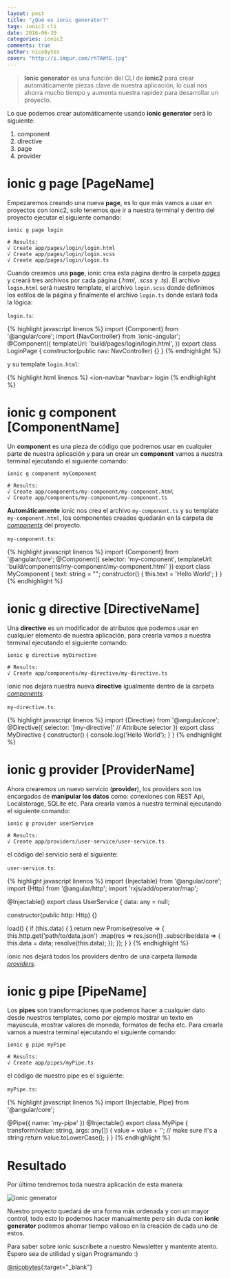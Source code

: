 ```yaml
---
layout: post
title: "¿Qué es ionic generator?"
tags: ionic2 cli
date: 2016-06-20
categories: ionic2
comments: true
author: nicobytes
cover: "http://i.imgur.com/rhTAWtE.jpg"
---
```


> **Ionic generator** es una función del CLI de **ionic2** para crear automáticamente piezas clave de nuestra aplicación, lo cual nos ahorra mucho tiempo y aumenta nuestra rapidez para desarrollar un proyecto.

Lo que podemos crear automáticamente usando **ionic generator** será lo siguiente:

1. component
1. directive
1. page
1. provider

# ionic g page [PageName]

Empezaremos creando una nueva **page**, es lo que más vamos a usar en proyectos con ionic2, solo tenemos que ir a nuestra terminal y dentro del proyecto ejecutar el siguiente comando:

```
ionic g page login

# Results:
√ Create app/pages/login/login.html
√ Create app/pages/login/login.scss
√ Create app/pages/login/login.ts
```

Cuando creamos una **page**, ionic crea esta página dentro la carpeta *<u>pages</u>* y creará tres archivos por cada página (*.html*, *.scss* y *.ts*). 
El archivo `login.html` será nuestro template, el archivo `login.scss` donde definimos los estilos de la página y finalmente el archivo `login.ts` donde estará toda la lógica:

`login.ts`:

{% highlight javascript linenos %}
import {Component} from '@angular/core';
import {NavController} from 'ionic-angular';
@Component({
  templateUrl: 'build/pages/login/login.html',
})
export class LoginPage {
  constructor(public nav: NavController) {}
}
{% endhighlight %}

y su template `login.html`: 

{% highlight html linenos %}
<ion-navbar *navbar>
  <ion-title>login</ion-title>
</ion-navbar>
<ion-content padding class="login">
</ion-content>
{% endhighlight %}

# ionic g component [ComponentName]

Un **component** es una pieza de código que podremos usar en cualquier parte de nuestra aplicación y para un crear un **component** vamos a nuestra terminal ejecutando el siguiente comando:

```
ionic g component myComponent

# Results:
√ Create app/components/my-component/my-component.html
√ Create app/components/my-component/my-component.ts
```

**Automáticamente** ionic nos crea el archivo `my-component.ts` y su template `my-component.html`, los componentes creados quedarán en la carpeta de *<u>components</u>* del proyecto. 

`my-component.ts`:

{% highlight javascript linenos %}
import {Component} from '@angular/core';
@Component({
  selector: 'my-component',
  templateUrl: 'build/components/my-component/my-component.html'
})
export class MyComponent {
  text: string = "";
  constructor() {
    this.text = 'Hello World';
  }
}
{% endhighlight %}

# ionic g directive [DirectiveName]

Una **directive** es un modificador de atributos que podemos usar en cualquier elemento de nuestra aplicación, para crearla vamos a nuestra terminal ejecutando el siguiente comando:

```
ionic g directive myDirective

# Results:
√ Create app/components/my-directive/my-directive.ts
```

ionic nos dejara nuestra nueva **directive** igualmente dentro de la carpeta  *<u>components</u>*.

`my-directive.ts`:

{% highlight javascript linenos %}
import {Directive} from '@angular/core';
@Directive({
  selector: '[my-directive]' // Attribute selector
})
export class MyDirective {
  constructor() {
    console.log('Hello World');
  }
}
{% endhighlight %}

# ionic g provider [ProviderName]

Ahora crearemos un nuevo servicio (**provider**), los providers son los encargados de **manipular los datos** como: conexiones con REST Api, Localstorage, SQLite etc. Para crearla vamos a nuestra terminal ejecutando el siguiente comando:

```
ionic g provider userService

# Results:
√ Create app/providers/user-service/user-service.ts
```

el código del servicio será el siguiente:

`user-service.ts`:

{% highlight javascript linenos %}
import {Injectable} from '@angular/core';
import {Http} from '@angular/http';
import 'rxjs/add/operator/map';

@Injectable()
export class UserService {
  data: any = null;

  constructor(public http: Http) {}

  load() {
    if (this.data) {
    }
    return new Promise(resolve => {
      this.http.get('path/to/data.json')
        .map(res => res.json())
        .subscribe(data => {
          this.data = data;
          resolve(this.data);
        });
    });
  }
}
{% endhighlight %}

ionic nos dejará todos los providers dentro de una carpeta llamada *<u>providers</u>*.

# ionic g pipe [PipeName]

Los **pipes** son transformaciones que podemos hacer a cualquier dato desde nuestros templates, como por ejemplo mostrar un texto en mayúscula, mostrar valores de moneda, formatos de fecha etc. Para crearla vamos a nuestra terminal ejecutando el siguiente comando:

```
ionic g pipe myPipe

# Results:
√ Create app/pipes/myPipe.ts
```

el código de nuestro pipe es el siguiente:

`myPipe.ts`:

{% highlight javascript linenos %}
import {Injectable, Pipe} from '@angular/core';

@Pipe({
  name: 'my-pipe'
})
@Injectable()
export class MyPipe {
  transform(value: string, args: any[]) {
    value = value + ''; // make sure it's a string
    return value.toLowerCase();
  }
}
{% endhighlight %}

# Resultado

Por último tendremos toda nuestra aplicación de esta manera:

<img src="http://i.imgur.com/rhTAWtE.jpg" class="img-responsive" alt="ionic generator"/>
 
Nuestro proyecto quedará de una forma más ordenada y con un mayor control, todo esto lo podemos hacer manualmente pero sin duda con **ionic generator** podemos ahorrar tiempo valioso en la creación de cada uno de estos.

Para saber sobre ionic suscribete a nuestro Newsletter y mantente atento.
Espero sea de utilidad y sigan Programando :)


[@nicobytes](http://www.nicobytes.com){:target="_blank"}